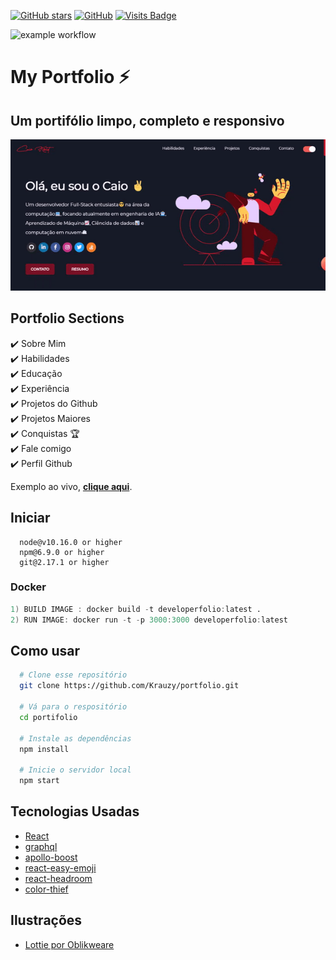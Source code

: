 [![GitHub stars](https://img.shields.io/github/stars/Krauzy/portfolio)](https://github.com/saadpasta/developerFolio/stargazers) [![GitHub](https://img.shields.io/github/license/saadpasta/developer-portfolio?color=blue)](https://github.com/Krauzy/portfolio/blob/master/LICENSE) [![Visits Badge](https://badges.pufler.dev/visits/Krauzy/hackathon-2021)](https://github.com/Krauzy/hackathon-2021)

![example workflow](https://github.com/Krauzy/portfolio/actions/workflows/prettier.yml/badge.svg) 

# My Portfolio ⚡️

## Um portifólio limpo, completo e responsivo
<p align="center">
  <kbd>
<img src="https://raw.githubusercontent.com/Krauzy/portfolio/main/static/demo.gif"></img>
  </kbd>
</p>

## Portfolio Sections
✔️ Sobre Mim\
✔️ Habilidades\
✔️ Educação\
✔️ Experiência\
✔️ Projetos do Github\
✔️ Projetos Maiores\
✔️ Conquistas 🏆\
✔️ Fale comigo\
✔️ Perfil Github

Exemplo ao vivo, **[clique aqui](https://krauzy-portfolio.vercel.app/)**.


## Iniciar

```node
  node@v10.16.0 or higher
  npm@6.9.0 or higher
  git@2.17.1 or higher
```
### Docker

```d
1) BUILD IMAGE : docker build -t developerfolio:latest .
2) RUN IMAGE: docker run -t -p 3000:3000 developerfolio:latest
```

## Como usar 

```sh
  # Clone esse repositório
  git clone https://github.com/Krauzy/portfolio.git

  # Vá para o respositório
  cd portifolio

  # Instale as dependências
  npm install

  # Inicie o servidor local
  npm start
```



## Tecnologias Usadas

- [React](https://reactjs.org/)
- [graphql](https://graphql.org/)
- [apollo-boost](https://www.apollographql.com/docs/react/get-started/)
- [react-easy-emoji](https://github.com/appfigures/react-easy-emoji)
- [react-headroom](https://github.com/KyleAMathews/react-headroom)
- [color-thief](https://github.com/lokesh/color-thief)

## Ilustrações
- [Lottie por Oblikweare](https://lottiefiles.com/oblikweare)

